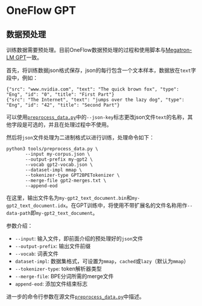 # OneFlow GPT
## 数据预处理
训练数据需要预处理。目前OneFlow数据预处理的过程和使用脚本与[Megatron-LM GPT](https://github.com/NVIDIA/Megatron-LM#data-preprocessing)一致。

首先，将训练数据json格式保存，json的每行包含一个文本样本，数据放在`text`字段中，例如：
```
{"src": "www.nvidia.com", "text": "The quick brown fox", "type": "Eng", "id": "0", "title": "First Part"}
{"src": "The Internet", "text": "jumps over the lazy dog", "type": "Eng", "id": "42", "title": "Second Part"}
```
可以使用[`preprocess_data.py`](https://github.com/NVIDIA/Megatron-LM/blob/main/tools/preprocess_data.py)中的`--json-key`标志更改json文件`text`的名称，其他字段是可选的，并且在处理过程中不使用。

然后将`json`文件处理为二进制格式以进行训练，处理命令如下：
```
python3 tools/preprocess_data.py \
       --input my-corpus.json \
       --output-prefix my-gpt2 \
       --vocab gpt2-vocab.json \
       --dataset-impl mmap \
       --tokenizer-type GPT2BPETokenizer \
       --merge-file gpt2-merges.txt \
       --append-eod
```
在这里，输出文件名为`my-gpt2_text_document.bin`和`my-gpt2_text_document.idx`。在GPT训练中，将使用不带扩展名的文件名称用作`--data-path`即`my-gpt2_text_document`。

参数介绍：
- `--input`: 输入文件，即前面介绍的预处理好的`json`文件
- `--output-prefix`: 输出文件前缀
- `--vocab`: 词表文件
- `dataset-impl`: 数据集格式，可设置为`mmap`，`cached`或`lazy`（默认为`mmap`）
- `--tokenizer-type`: token解析器类型
- `--merge-file`: BPE分词所需的merge文件
- `append-eod`: 添加文件结束标志

进一步的命令行参数在源文件[`preprocess_data.py`](https://github.com/NVIDIA/Megatron-LM/blob/main/tools/preprocess_data.py)中描述。
